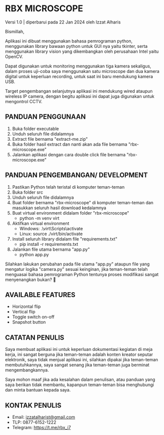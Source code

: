 # RBX MICROSCOPE
Versi 1.0 | diperbarui pada 22 Jan 2024 oleh Izzat Alharis


Bismillah,

Aplikasi ini dibuat menggunakan bahasa pemrograman python, menggunakan library bawaan python untuk GUI nya yaitu tkinter, serta menggunakan library vision yang dikembangkan oleh perusahaan Intel yaitu OpenCV.

Dapat digunakan untuk monitoring menggunakan tiga kamera sekaligus, dalam proses uji-coba saya menggunakan satu microscope dan dua kamera digital untuk keperluan recording, untuk saat ini baru mendukung kamera USB.

Target pengembangan selanjutnya aplikasi ini mendukung wired ataupun wireless IP camera, dengan begitu aplikasi ini dapat juga digunakan untuk mengontrol CCTV.


## PANDUAN PENGGUNAAN
1. Buka folder executable
2. Unduh seluruh file didalamnya
3. Extract file bernama "extract-me.zip"
4. Buka folder hasil extract dan nanti akan ada file bernama "rbx-microscope.exe"
5. Jalankan aplikasi dengan cara double click file bernama "rbx-microscope.exe"


## PANDUAN PENGEMBANGAN/ DEVELOPMENT
1. Pastikan Python telah teristal di komputer teman-teman
2. Buka folder src
3. Unduh seluruh file didalamnya
4. Buat folder bernama "rbx-microscope" di komputer teman-teman dan masukkan seluruh hasil download kedalamnya
5. Buat virtual environment didalam folder "rbx-microscope"
   * python -m venv virt
6. Aktifkan virtual environment
   * Windows: .\virt\Scripts\activate
   * Linux: source ./virt/bin/activate
8. Install seluruh library didalam file "requirements.txt"
   * pip install -r requirements.txt
9. Jalankan file utama bernama "app.py"
   * python app.py

Silahkan lakukan perubahan pada file utama "app.py" ataupun file yang mengatur logika "camera.py" sesuai keinginan, jika teman-teman telah menguasai bahasa pemrograman Python tentunya proses modifikasi sangat menyenangkan bukan? 🤣


## AVAILABLE FEATURES
* Horizontal flip
* Vertical flip
* Toggle switch on-off
* Snapshot button


## CATATAN PENULIS
Saya membuat aplikasi ini untuk keperluan dokumentasi kegiatan di meja kerja, ini sangat berguna jika teman-teman adalah konten kreator seputar elektronik, saya tidak menjual aplikasi ini, silahkan dipakai jika teman-teman membutuhkannya, saya sangat senang jika teman-teman juga berminat mengembangkannya.

Saya mohon maaf jika ada kesalahan dalam penulisan, atau panduan yang saya berikan tidak membantu, kapanpun teman-teman bisa menghubungi dan minta bantuan kepada saya.


## KONTAK PENULIS
* Email: izzatalharist@gmail.com
* TLP: 0877-6152-1222
* Telegram: https://t.me/rbx_i7
